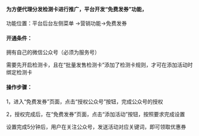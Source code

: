 #### 为方便代理分发检测卡进行推广，平台开发“免费发券”功能，

功能位置：平台后台左侧菜单 -&gt;营销功能-&gt;免费发券

#### 开通条件：

拥有自己的微信公众号（必须为服务号）

需要先开启检测卡，且在“批量发售检测卡”添加了检测卡规则，才可在添加活动时绑定检测卡

#### 操作步骤：

1，进入“免费发券”页面，点击“授权公众号”按钮，完成公众号的授权

2，授权完成后，在“免费发券”页面，点击“添加活动”按钮，按照要求完成设置



设置完成5分钟后，用户在关注公众号，发送活动对应关键词，即可领取优惠券



